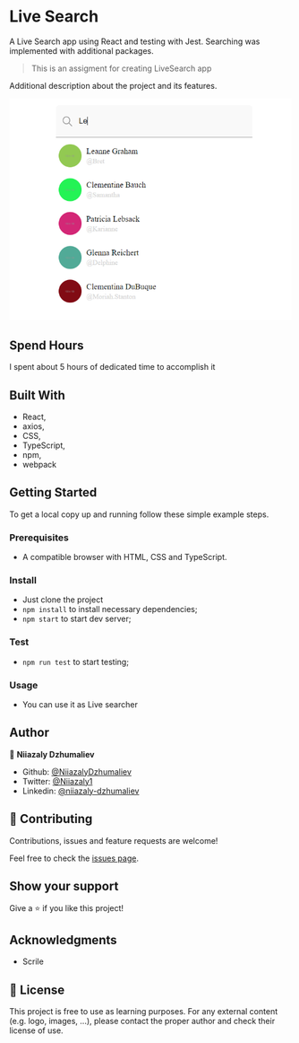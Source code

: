 # Live Search

A Live Search app using React and testing with Jest.
Searching was implemented with additional packages.

> This is an assigment for creating LiveSearch app

Additional description about the project and its features.

![LiveSearch](public/Screenshot_1.png)

## Spend Hours

I spent about 5 hours of dedicated time to accomplish it

## Built With

- React,
- axios,
- CSS,
- TypeScript,
- npm,
- webpack

## Getting Started

To get a local copy up and running follow these simple example steps.

### Prerequisites

- A compatible browser with HTML, CSS and TypeScript.

### Install

- Just clone the project
- `npm install` to install necessary dependencies;
- `npm start` to start dev server;

### Test

- `npm run test` to start testing;

### Usage

- You can use it as Live searcher

## Author

👤 **Niiazaly Dzhumaliev**

- Github: [@NiiazalyDzhumaliev](https://github.com/NiiazalyDzhumaliev)
- Twitter: [@Niiazaly1](https://twitter.com/Niiazaly1)
- Linkedin: [@niiazaly-dzhumaliev](https://www.linkedin.com/in/niiazaly-dzhumaliev-117707132/)

## 🤝 Contributing

Contributions, issues and feature requests are welcome!

Feel free to check the [issues page](https://github.com/NiiazalyDzhumaliev/live-search/issues).

## Show your support

Give a ⭐️ if you like this project!

## Acknowledgments

- Scrile

## 📝 License

This project is free to use as learning purposes. For any external content (e.g. logo, images, ...), please contact the proper author and check their license of use.
